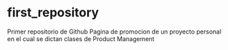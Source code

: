 # first_repository
Primer repositorio de Github
Pagina de promocion de un proyecto personal en el cual se dictan clases de Product Management
